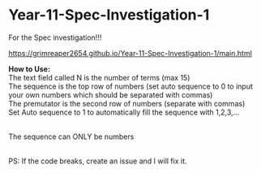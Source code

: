 # Year-11-Spec-Investigation-1
For the Spec investigation!!!<br>

https://grimreaper2654.github.io/Year-11-Spec-Investigation-1/main.html<br>

**How to Use:**<br>
The text field called N is the number of terms (max 15) <br>
The sequence is the top row of numbers (set auto sequence to 0 to input your own numbers which should be separated with commas)<br>
The premutator is the second row of numbers (separate with commas)<br>
Set Auto sequence to 1 to automatically fill the sequence with 1,2,3,...<br><br>

The sequence can ONLY be numbers<br><br>

PS: If the code breaks, create an issue and I will fix it.
